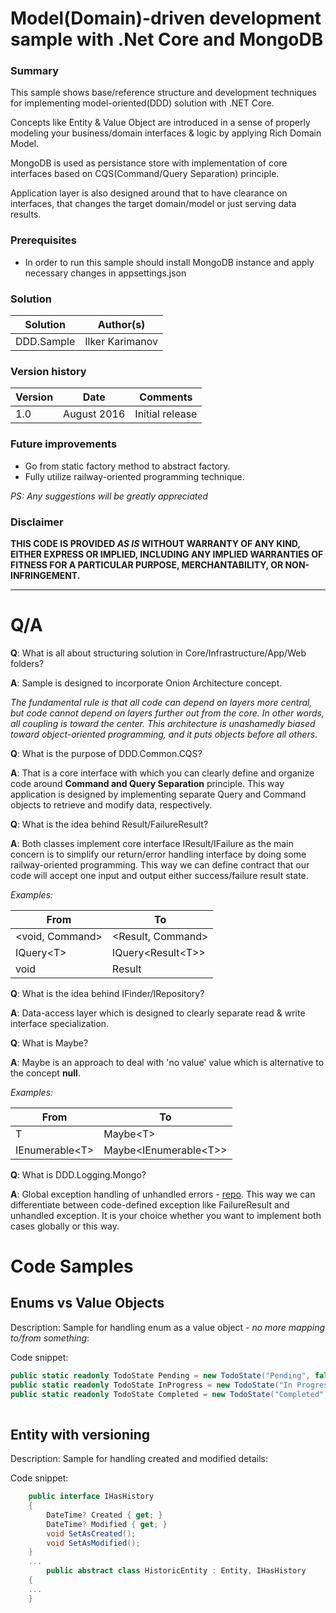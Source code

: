 # Model(Domain)-driven development sample with .Net Core and MongoDB #

### Summary ###
This sample shows base/reference structure and development techniques for implementing model-oriented(DDD) solution with .NET Core.  

Concepts like Entity & Value Object are introduced in a sense of properly modeling your business/domain interfaces & logic by applying Rich Domain Model.

MongoDB is used as persistance store with implementation of core interfaces based on CQS(Command/Query Separation) principle.

 Application layer is also designed around that to have clearance on interfaces, that changes the target domain/model or just serving data results.

### Prerequisites ###
 - In order to run this sample should install MongoDB instance and apply necessary changes in appsettings.json

### Solution ###
Solution | Author(s)
---------|----------
DDD.Sample | Ilker Karimanov

### Version history ###
Version  | Date | Comments
---------| -----| --------
1.0  | August 2016 | Initial release

### Future improvements

- Go from static factory method to abstract factory.
- Fully utilize railway-oriented programming technique.

*PS: Any suggestions will be greatly appreciated*

### Disclaimer ###
**THIS CODE IS PROVIDED *AS IS* WITHOUT WARRANTY OF ANY KIND, EITHER EXPRESS OR IMPLIED, INCLUDING ANY IMPLIED WARRANTIES OF FITNESS FOR A PARTICULAR PURPOSE, MERCHANTABILITY, OR NON-INFRINGEMENT.**


----------

# Q/A #
**Q**: What is all about structuring solution in Core/Infrastructure/App/Web folders? 

**A**: Sample is designed to incorporate Onion Architecture concept.

*The fundamental rule is that all code can depend on layers more central, but code cannot depend on layers further out from the core.  In other words, all coupling is toward the center. 
This architecture is unashamedly biased toward object-oriented programming, and it puts objects before all others.*

**Q**: What is the purpose of DDD.Common.CQS?

**A**: That is a core interface with which you can clearly define and organize code around **Command and Query Separation** principle. This way application is designed by implementing separate Query and Command objects to retrieve and modify data, respectively.

**Q**: What is the idea behind Result/FailureResult?

**A**: Both classes implement core interface IResult/IFailure as the main concern is to simplify our return/error handling interface by doing some railway-oriented programming. This way we can define contract that our code will accept one input and output either success/failure result state.

*Examples:*

From     | To
---------|----------
<void, Command> | <Result, Command>
IQuery\<T> | IQuery<Result\<T>>
void | Result


**Q**: What is the idea behind IFinder/IRepository?

**A**: Data-access layer which is designed to clearly separate read & write interface specialization.

**Q**: What is Maybe?

**A**: Maybe is an approach to deal with 'no value' value which is alternative to the concept **null**.

*Examples:*

From     | To
---------|----------
T | Maybe\<T>
IEnumerable\<T> | Maybe<IEnumerable\<T>>

**Q**: What is DDD.Logging.Mongo?

**A**: Global exception handling of unhandled errors - [repo](https://github.com/ilkerkarimanov/GEH.Sample). This way we can differentiate between code-defined exception like FailureResult and unhandled exception. It is your choice whether you want to implement both cases globally or this way.

# Code Samples #

## Enums vs Value Objects ##
Description:
Sample for handling enum as a value object - *no more mapping to/from something*:

Code snippet:
```C#
public static readonly TodoState Pending = new TodoState("Pending", false);
public static readonly TodoState InProgress = new TodoState("In Progress", false);
public static readonly TodoState Completed = new TodoState("Completed", false);
        
```

## Entity with versioning ##
Description:
Sample for handling created and modified details:

Code snippet:
```C#
    public interface IHasHistory
    {
        DateTime? Created { get; }
        DateTime? Modified { get; }
        void SetAsCreated();
        void SetAsModified();
    }
    ...
        public abstract class HistoricEntity : Entity, IHasHistory
    {
    ...
    }        
```






